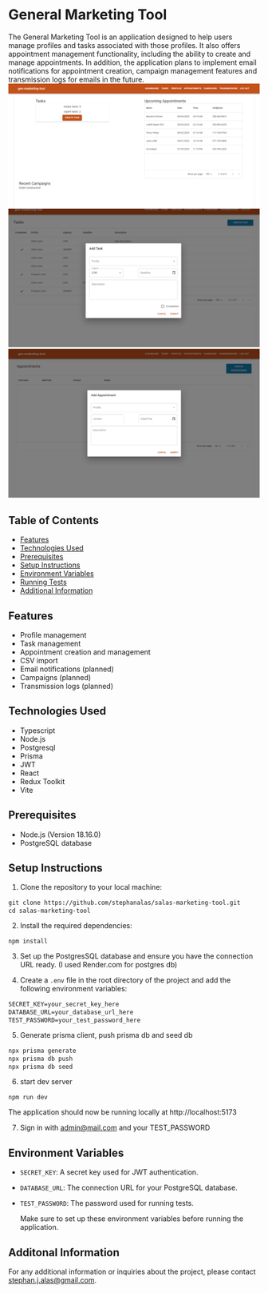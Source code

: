# General Marketing Tool

The General Marketing Tool is an application designed to help users manage profiles and tasks associated with those profiles. It also offers appointment management functionality, including the ability to create and manage appointments. In addition, the application plans to implement email notifications for appointment creation, campaign management features and transmission logs for emails in the future.
![Alt text](image.png)![Alt text](image-1.png)![Alt text](image-2.png)

## Table of Contents

- [Features](#features)
- [Technologies Used](#technologies-used)
- [Prerequisites](#prerequisites)
- [Setup Instructions](#setup-instructions)
- [Environment Variables](#environment-variables)
- [Running Tests](#running-tests)
- [Additional Information](#additional-information)

## Features

- Profile management
- Task management
- Appointment creation and management
- CSV import
- Email notifications (planned)
- Campaigns (planned)
- Transmission logs (planned)

## Technologies Used

- Typescript
- Node.js
- Postgresql
- Prisma
- JWT
- React
- Redux Toolkit
- Vite

## Prerequisites

- Node.js (Version 18.16.0)
- PostgreSQL database

## Setup Instructions

1. Clone the repository to your local machine:

```
git clone https://github.com/stephanalas/salas-marketing-tool.git
cd salas-marketing-tool
```

2. Install the required dependencies:

```
npm install
```

3. Set up the PostgresSQL database and ensure you have the connection URL ready. (I used Render.com for postgres db)

4. Create a `.env` file in the root directory of the project and add the following environment variables:

```
SECRET_KEY=your_secret_key_here
DATABASE_URL=your_database_url_here
TEST_PASSWORD=your_test_password_here
```

5. Generate prisma client, push prisma db and seed db

```
npx prisma generate
npx prisma db push
npx prisma db seed
```

6. start dev server

```
npm run dev
```

The application should now be running locally at http://localhost:5173

7. Sign in with admin@mail.com and your TEST_PASSWORD

## Environment Variables

- `SECRET_KEY`: A secret key used for JWT authentication.
- `DATABASE_URL`: The connection URL for your PostgreSQL database.
- `TEST_PASSWORD`: The password used for running tests.

  Make sure to set up these environment variables before running the application.

## Additonal Information

For any additional information or inquiries about the project, please contact stephan.j.alas@gmail.com.
